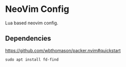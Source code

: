 # NeoVim Config

Lua based neovim config.

## Dependencies

https://github.com/wbthomason/packer.nvim#quickstart

```
sudo apt install fd-find
```
